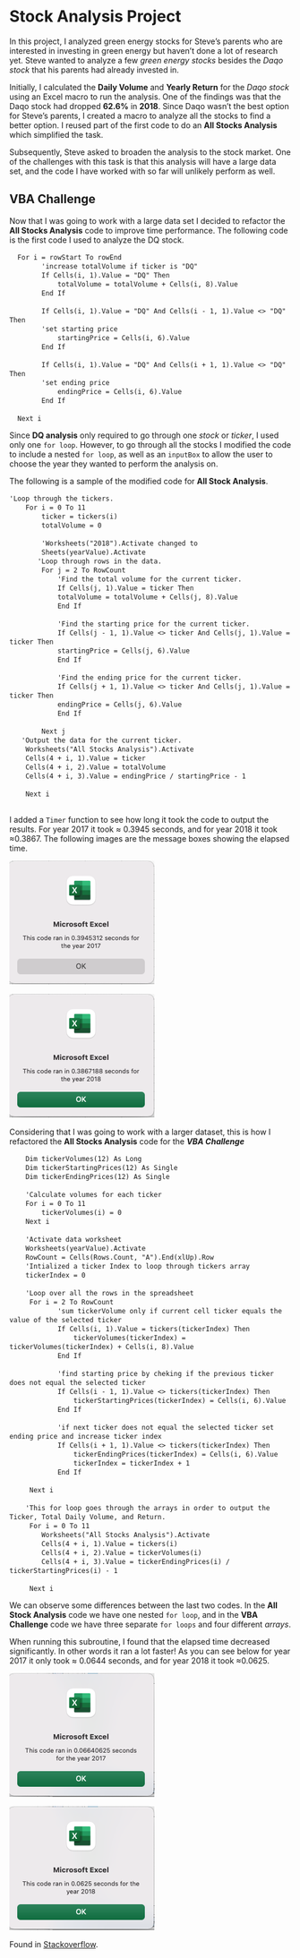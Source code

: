 # Stock Analysis Project

In this project, I analyzed green energy stocks for Steve’s parents who are interested in investing in green energy but haven’t done a lot of research yet. Steve wanted to analyze a few *green energy stocks* besides the *Daqo stock* that his parents had already invested in. 

Initially, I calculated the **Daily Volume** and **Yearly Return** for the *Daqo stock* using an Excel macro to run the analysis. One of the findings was that the Daqo stock had dropped **62.6%** in **2018**. Since Daqo wasn’t the best option for Steve’s parents, I created a macro to analyze all the stocks to find a better option. 
I reused part of the first code to do an **All Stocks Analysis** which simplified the task. 

Subsequently, Steve asked to broaden the analysis to the stock market. One of the challenges with this task is that this analysis will have a large data set, and the code I have worked with so far will unlikely perform as well. 

## VBA Challenge

Now that I was going to work with a large data set I decided to refactor the **All Stocks Analysis** code to improve time performance. The following code is the first code I used to analyze the DQ stock. 
 
```    'loop over all the rows
  For i = rowStart To rowEnd
        'increase totalVolume if ticker is "DQ"
        If Cells(i, 1).Value = "DQ" Then
            totalVolume = totalVolume + Cells(i, 8).Value
        End If
        
        If Cells(i, 1).Value = "DQ" And Cells(i - 1, 1).Value <> "DQ" Then
        'set starting price
            startingPrice = Cells(i, 6).Value
        End If
            
        If Cells(i, 1).Value = "DQ" And Cells(i + 1, 1).Value <> "DQ" Then
        'set ending price
            endingPrice = Cells(i, 6).Value
        End If
        
  Next i 
   ```  
     

Since **DQ analysis** only required to go through one *stock* or *ticker*, I used only one ```for loop```. However, to go through all the stocks I modified the code to include a nested ```for loop```, as well as an ```inputBox``` to allow the user to choose the year they wanted to perform the analysis on.

The following is a sample of the modified code for **All Stock Analysis**.

```
'Loop through the tickers.
    For i = 0 To 11
        ticker = tickers(i)
        totalVolume = 0
   
        'Worksheets("2018").Activate changed to
        Sheets(yearValue).Activate
       'Loop through rows in the data.
        For j = 2 To RowCount
            'Find the total volume for the current ticker.
            If Cells(j, 1).Value = ticker Then
            totalVolume = totalVolume + Cells(j, 8).Value
            End If

            'Find the starting price for the current ticker.
            If Cells(j - 1, 1).Value <> ticker And Cells(j, 1).Value = ticker Then
            startingPrice = Cells(j, 6).Value
            End If
            
            'Find the ending price for the current ticker.
            If Cells(j + 1, 1).Value <> ticker And Cells(j, 1).Value = ticker Then
            endingPrice = Cells(j, 6).Value
            End If
            
        Next j
   'Output the data for the current ticker.
    Worksheets("All Stocks Analysis").Activate
    Cells(4 + i, 1).Value = ticker
    Cells(4 + i, 2).Value = totalVolume
    Cells(4 + i, 3).Value = endingPrice / startingPrice - 1
    
    Next i
        
```

I added a ```Timer``` function  to see how long it took the code to output the results. For year 2017 it took ≈ 0.3945 seconds, and for year 2018 it took ≈0.3867. The following images are the message boxes showing the elapsed time.

![image_name](/Ressources/Original_Code_2017.png)

![image_name](/Ressources/Original_Code_2018.png)


Considering that I was going to work with a larger dataset, this is how I refactored the **All Stocks Analysis** code for the ***VBA Challenge***

```
    Dim tickerVolumes(12) As Long
    Dim tickerStartingPrices(12) As Single
    Dim tickerEndingPrices(12) As Single
    
    'Calculate volumes for each ticker 
    For i = 0 To 11
        tickerVolumes(i) = 0
    Next i
    
    'Activate data worksheet
    Worksheets(yearValue).Activate
    RowCount = Cells(Rows.Count, "A").End(xlUp).Row
    'Intialized a ticker Index to loop through tickers array
    tickerIndex = 0
    
    'Loop over all the rows in the spreadsheet
     For i = 2 To RowCount
            'sum tickerVolume only if current cell ticker equals the value of the selected ticker
            If Cells(i, 1).Value = tickers(tickerIndex) Then
                tickerVolumes(tickerIndex) = tickerVolumes(tickerIndex) + Cells(i, 8).Value
            End If
    
            'find starting price by cheking if the previous ticker does not equal the selected ticker
            If Cells(i - 1, 1).Value <> tickers(tickerIndex) Then
                tickerStartingPrices(tickerIndex) = Cells(i, 6).Value
            End If
        
            'if next ticker does not equal the selected ticker set ending price and increase ticker index
            If Cells(i + 1, 1).Value <> tickers(tickerIndex) Then
                tickerEndingPrices(tickerIndex) = Cells(i, 6).Value
                tickerIndex = tickerIndex + 1
            End If
    
     Next i
    
    'This for loop goes through the arrays in order to output the Ticker, Total Daily Volume, and Return.
     For i = 0 To 11
        Worksheets("All Stocks Analysis").Activate
        Cells(4 + i, 1).Value = tickers(i)
        Cells(4 + i, 2).Value = tickerVolumes(i)
        Cells(4 + i, 3).Value = tickerEndingPrices(i) / tickerStartingPrices(i) - 1
        
     Next i
 ```
We can observe some differences between the last two codes. In the **All Stock Analysis** code we have one nested ```for loop```, and in the **VBA Challenge** code we have three separate ```for loops``` and four different *arrays*.

When running this subroutine, I found that the elapsed time decreased significantly. In other words it ran a lot faster! As you can see below for year 2017 it only took ≈ 0.0644 seconds, and for year 2018 it took ≈0.0625.

![image_name](/Ressources/VBA_Challenge_2017.png)

![image_name](/Ressources/VBA_Challenge_2018.png)

Found in [Stackoverflow](https://stackoverflow.com/questions/43983284/what-are-the-advantages-and-disadvantages-of-refactoring-code-smell-in-software).
